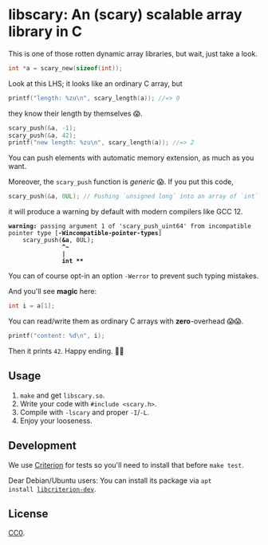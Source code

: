 libscary: An (scary) scalable array library in C
================================================

This is one of those rotten dynamic array libraries, but wait, just take a look.

```c
int *a = scary_new(sizeof(int));
```
Look at this LHS; it looks like an ordinary C array, but

```c
printf("length: %zu\n", scary_length(a)); //=> 0
```
they know their length by themselves 😱.

```c
scary_push(&a, -1);
scary_push(&a, 42);
printf("new length: %zu\n", scary_length(a)); //=> 2
```
You can push elements with automatic memory extension,
as much as you want.

Moreover, the `scary_push` function is _generic_ 😱. If you put this code,

```c
scary_push(&a, 0UL); // Pushing `unsigned long` into an array of `int`!
```

it will produce a warning by default with modern compilers like GCC 12.

<pre><code><b>warning:</b> passing argument 1 of 'scary_push_uint64' from incompatible pointer type [<b>-Wincompatible-pointer-types</b>]
    scary_push(<b>&a</b>, 0UL);
               <b>^~</b>
               <b>|</b>
               <b>int **</b>
</code></pre>

You can of course opt-in an option `-Werror` to prevent such typing mistakes.

And you'll see **magic** here:

```c
int i = a[1];
```
You can read/write them as ordinary C arrays with **zero**-overhead 😱😱.

```c
printf("content: %d\n", i);
```
Then it prints `42`. Happy ending. 🤔🤔

## Usage

1. `make` and get `libscary.so`.
2. Write your code with `#include <scary.h>`.
3. Compile with `-lscary` and proper `-I`/`-L`.
4. Enjoy your looseness.

## Development

We use [Criterion](https://github.com/Snaipe/Criterion) for tests so
you'll need to install that before `make test`.

Dear Debian/Ubuntu users: You can install its package via
<code>apt install [libcriterion-dev](https://packages.debian.org/stable/libcriterion-dev)</code>.

## License

[CC0](./CC0.md).
